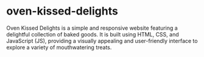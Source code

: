 # oven-kissed-delights
Oven Kissed Delights is a simple and responsive website featuring a delightful collection of baked goods. It is built using HTML, CSS, and JavaScript (JS), providing a visually appealing and user-friendly interface to explore a variety of mouthwatering treats.
